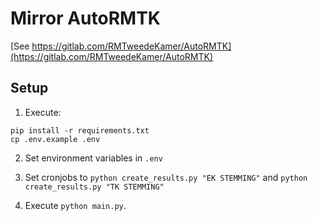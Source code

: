 
# Mirror AutoRMTK
[See https://gitlab.com/RMTweedeKamer/AutoRMTK](https://gitlab.com/RMTweedeKamer/AutoRMTK)

## Setup

1. Execute:

```
pip install -r requirements.txt
cp .env.example .env
```

2. Set environment variables in `.env`

3. Set cronjobs to `python create_results.py "EK STEMMING"` and `python create_results.py "TK STEMMING"`

4. Execute `python main.py`.
